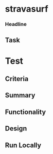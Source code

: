 # stravasurf

### Headline

## Task

# Test

## Criteria

## Summary

## Functionality

## Design

## Run Locally
